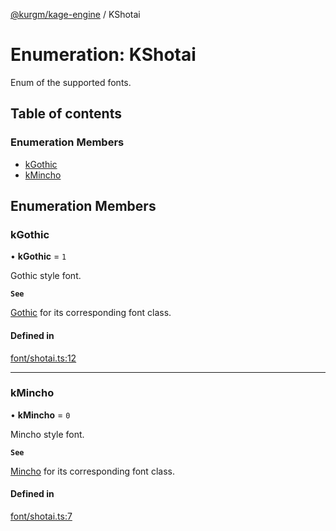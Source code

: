 [@kurgm/kage-engine](../README.md) / KShotai

# Enumeration: KShotai

Enum of the supported fonts.

## Table of contents

### Enumeration Members

- [kGothic](KShotai.md#kgothic)
- [kMincho](KShotai.md#kmincho)

## Enumeration Members

### kGothic

• **kGothic** = ``1``

Gothic style font.

**`See`**

[Gothic](../classes/Gothic.md) for its corresponding font class.

#### Defined in

[font/shotai.ts:12](https://github.com/kurgm/kage-engine/blob/master/src/font/shotai.ts#L12)

___

### kMincho

• **kMincho** = ``0``

Mincho style font.

**`See`**

[Mincho](../classes/Mincho.md) for its corresponding font class.

#### Defined in

[font/shotai.ts:7](https://github.com/kurgm/kage-engine/blob/master/src/font/shotai.ts#L7)
